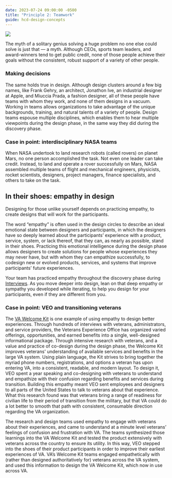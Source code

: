 ```yaml
---
date: 2023-07-24 09:00:00 -0500
title: "Principle 2: Teamwork"
guide: hcd-design-concepts
---
```

[![](https://lh3.googleusercontent.com/4JcQtq1pShT-1jh65cdkAg8cGNlD6bTngDO7VKTwCOICtJBqzh49tMN3m3eNDqhg8f7BTX6shHvpYm0ftFetEHNkr6IjoEmIew1fq8O8w7s5ApYY6tPnyTDgZJ2LzgQBiKL9DvUQu-psTTCfoxEO2Z6gNq4ibXimBIRQX-itSagfkc1qPtvFWIddrBkGuQ)](https://the-lab-at-opm.github.io/website/assets/img/lab/hcd-guide/design/principles-team.svg)

The myth of a solitary genius solving a huge problem no one else could solve is just that — a myth. Although CEOs, sports team leaders, and award-winners tend to get public credit, none of those people achieve their goals without the consistent, robust support of a variety of other people.


### Making decisions

The same holds true in design. Although design clusters around a few big names, like Frank Gehry, an architect, Jonathon Ive, an industrial designer at Apple, and Miuccia Prada, a fashion designer, all of these people have teams with whom they work, and none of them designs in a vacuum. Working in teams allows organizations to take advantage of the unique backgrounds, training, and natural talents of a variety of people. Design teams espouse multiple disciplines, which enables them to hear multiple viewpoints during the design phase, in the same way they did during the discovery phase.


### Case in point: interdisciplinary NASA teams

When NASA undertook to land research robots (called rovers) on planet Mars, no one person accomplished the task. Not even one leader can take credit. Instead, to land and operate a rover successfully on Mars, NASA assembled multiple teams of flight and mechanical engineers, physicists, rocket scientists, designers, project managers, finance specialists, and others to take on the task.


## In their shoes: empathy in design

Designing for those unlike yourself depends on practicing empathy, to create designs that will work for the participants.

The word “empathy” is often used in the design circles to describe an ideal emotional state between designers and participants, in which the designers have so deeply learned about the participants’ experience with a product, service, system, or lack thereof, that they can, as nearly as possible, stand in their shoes. Practicing this emotional intelligence during the design phase allows designers to create solutions for people whose experiences they may never have, but with whom they can empathize successfully, to codesign new or evolved products, services, and systems that improve participants’ future experiences.

Your team has practiced empathy throughout the discovery phase during [Interviews](https://docs.google.com/document/d/1mr8hjU-hYVICcVMY3Animpl1Khegvg0auFyG6BJ1E64/edit#heading=h.mcujc1yrmlov). As you move deeper into design, lean on that deep empathy or sympathy you developed while iterating, to help you design for your participants, even if they are different from you.


### Case in point: VEO and transitioning veterans

The [VA Welcome Kit](https://www.va.gov/va-welcome-kit-color.pdf) is one example of using empathy to design better experiences. Through hundreds of interviews with veterans, administrators, and service providers, the Veterans Experience Office has organized varied offerings, opportunities, and earned benefits into a single, well-designed informational package. Through intensive research with veterans, and a value and practice of co-design during the design phase, the Welcome Kit improves veterans' understanding of available services and benefits in the large VA system. Using plain language, the Kit strives to bring together the myriad phone numbers, registrations, and options a veteran has upon entering VA, into a consistent, readable, and modern layout. To design it, VEO spent a year speaking and co-designing with veterans to understand and empathize with their confusion regarding benefits and services during transition. Building this empathy meant VEO sent employees and designers to all parts of the United States to talk to veterans about that experience. What this research found was that veterans bring a range of readiness for civilian life to their period of transition from the military, but that VA could do a lot better to smooth that path with consistent, consumable direction regarding the VA organization.

The research and design teams used empathy to engage with veterans about their experiences, and came to understand at a minute level veterans’ feelings of confusion and frustration with VA. The teams synthesized those learnings into the VA Welcome Kit and tested the product extensively with veterans across the country to ensure its utility. In this way, VEO stepped into the shoes of their product participants in order to improve their earliest experiences of VA. VA’s Welcome Kit teams engaged empathetically with (rather than designed authoritatively for) veterans across the VA system, and used this information to design the VA Welcome Kit, which now in use across VA.

